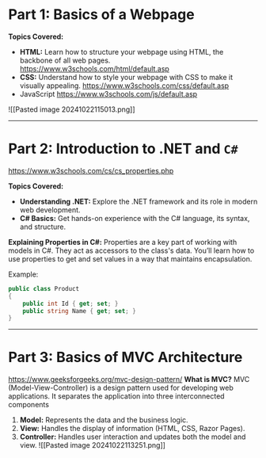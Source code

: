 # Part 1: Basics of a Webpage

**Topics Covered:**

- **HTML:** Learn how to structure your webpage using HTML, the backbone of all web pages.
	https://www.w3schools.com/html/default.asp
- **CSS:** Understand how to style your webpage with CSS to make it visually appealing.
	https://www.w3schools.com/css/default.asp
- JavaScript
	https://www.w3schools.com/js/default.asp

![[Pasted image 20241022115013.png]]

---

# Part 2: Introduction to .NET and `C#`
https://www.w3schools.com/cs/cs_properties.php

**Topics Covered:**

- **Understanding .NET:** Explore the .NET framework and its role in modern web development.
- **C# Basics:** Get hands-on experience with the C# language, its syntax, and structure.

**Explaining Properties in C#:** Properties are a key part of working with models in C#. They act as accessors to the class's data. You’ll learn how to use properties to get and set values in a way that maintains encapsulation.

Example:

```c#
public class Product 
{     
	public int Id { get; set; }
	public string Name { get; set; } 
}
```

---

# Part 3: Basics of MVC Architecture


https://www.geeksforgeeks.org/mvc-design-pattern/
**What is MVC?** MVC (Model-View-Controller) is a design pattern used for developing web applications. It separates the application into three interconnected components

1. **Model:** Represents the data and the business logic.
2. **View:** Handles the display of information (HTML, CSS, Razor Pages).
3. **Controller:** Handles user interaction and updates both the model and view.
![[Pasted image 20241022113251.png]]

